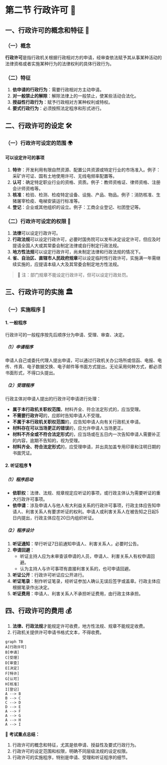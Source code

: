 # 第二节 行政许可 🚦

## 一、行政许可的概念和特征 📝

### （一）概念
**行政许可**是指行政机关根据行政相对方的申请，经审查依法赋予其从事某种活动的法律资格或者实施某种行为的法律权利的具体行政行为。

### （二）特征
1. **依申请的行政行为**：需要行政相对方主动申请。
2. **对一般禁止的解除**：解除法律上的一般禁止，使某些活动合法化。
3. **授益性行政行为**：赋予行政相对方某种权利或特权。
4. **要式行政行为**：必须按照法定程序和形式进行。

## 二、行政许可的设定 🛠️

### （一）行政许可设定的范围 🌍

#### 可以设定许可的事项
1. **特许**：开发利用有限自然资源、配置公共资源或特定行业的市场准入。例子：采矿许可证、国有土地使用许可、无线电频率配置等。
2. **认可**：确定特定职业行业的资格、资质。例子：教师资格证、律师资格、注册会计师资格等。
3. **核准**：检验、检测、检疫特定设备、设施、产品、物品。例子：消防核准、生猪屠宰检疫、电梯安装运行标准等。
4. **登记**：企业或其他组织的设立。例子：工商企业登记、社团登记等。

### （二）行政许可设定的权限 📜

1. **法律**可以设定行政许可。
2. **行政法规**可以设定行政许可，必要时国务院可以发布决定设定许可，但应及时提请全国人大或其常委会制定法律或自行制定行政法规。
3. **地方性法规**可以设定行政许可，尚未制定法律和行政法规的情况下。
4. **省、自治区、直辖市人民政府规章**可以设定临时性行政许可，实施满一年需继续实施的，应提请本级人大及其常委会制定地方性法规。

> 📝 注：部门规章不能设定行政许可，但可以设定行政处罚。

## 三、行政许可的实施 🏛️

### （一）实施程序 📑

#### 1. 一般程序
行政许可的一般程序按先后顺序分为申请、受理、审查、决定。

##### （1）申请程序
申请人自己或委托代理人提出申请，可以通过行政机关办公场所或信函、电报、电传、传真、电子数据交换、电子邮件等书面方式提出。无论采用何种方式，都必须书面形式，不得口头提出。

##### （2）受理程序
行政主体对申请人提出的行政许可申请进行处理：
- **属于本行政机关职权范围**，材料齐全、符合法定形式的，应当受理。
- **不需要行政许可**的，应即时告知申请人不受理。
- **不属于本行政机关职权范围**的，应告知申请人向有关行政机关申请。
- **材料存在可以当场更正的错误**的，应允许申请人当场更正。
- **材料不齐全或不符合法定形式**的，应当场或在五日内一次告知申请人需要补正的内容，逾期不告知的，视为受理。
- **材料齐全、符合法定形式**的，应受理申请，并出具加盖专用印章和注明日期的书面凭证。

#### 2. 听证程序 🎙️

##### （1）程序启动
- **依职权**：法律、法规、规章规定应听证的事项，或行政主体认为需要听证的重大行政许可事项。
- **依申请**：涉及申请人与他人有大利益关系的行政许可事项，行政主体应告知申请人、利害关系人有要求听证的权利。申请人或利害关系人在被告知之日起5日内提出，行政主体应在20日内组织听证。

##### （2）程序设计
1. **听证通知**：举行听证7日前通知申请人、利害关系人，必要时公告。
2. **申请回避**：
   - 听证主持人应为未审查该申请的人员，申请人、利害关系人有权申请回避。
   - 认为主持人与许可事项有直接利害关系的，也可申请回避。
3. **听证公开**：行政许可听证应公开进行。
4. **听证笔录**：制作听证笔录，经听证参加人确认无误后签字或盖章。行政主体应根据笔录作出决定。
5. **听证费用**：申请人、利害关系人不承担听证费用，由行政主体承担。

## 四、行政许可的费用 💰

1. **法律、行政法规**才能规定许可收费，地方性法规、规章不能规定收费。
2. 行政机关提供许可申请书格式文本，不得收费。

```mermaid
graph TB
A[行政许可]
B[申请]
C[受理]
D[审查]
E[决定]
F[特许]
G[认可]
H[核准]
I[登记]
A --> B
B --> C
C --> D
D --> E
A --> F
A --> G
A --> H
A --> I
```

🎯 **考试重点总结：**
1. 行政许可的概念和特征，尤其是依申请、授益性及要式行政行为。
2. 行政许可的设定范围和权限，明确不同层级法规的设定权限。
3. 行政许可的实施程序，特别是申请、受理和听证程序的细节。


